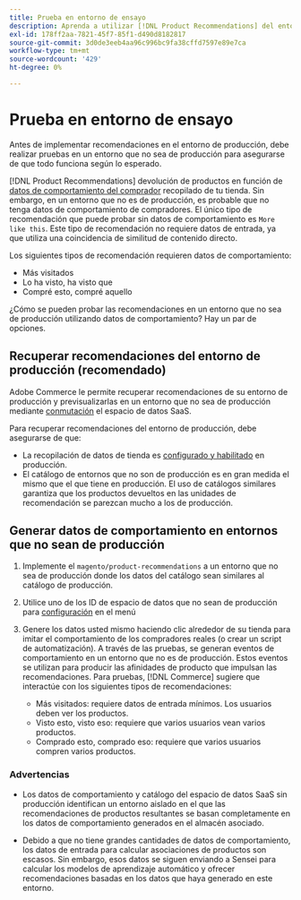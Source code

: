 ```yaml
---
title: Prueba en entorno de ensayo
description: Aprenda a utilizar [!DNL Product Recommendations] del entorno de producción en el entorno de ensayo para realizar pruebas.
exl-id: 178ff2aa-7821-45f7-85f1-d490d8182817
source-git-commit: 3d0de3eeb4aa96c996bc9fa38cffd7597e89e7ca
workflow-type: tm+mt
source-wordcount: '429'
ht-degree: 0%

---
```


# Prueba en entorno de ensayo

Antes de implementar recomendaciones en el entorno de producción, debe realizar pruebas en un entorno que no sea de producción para asegurarse de que todo funciona según lo esperado.

[!DNL Product Recommendations] devolución de productos en función de [datos de comportamiento del comprador](behavioral-data.md) recopilado de tu tienda. Sin embargo, en un entorno que no es de producción, es probable que no tenga datos de comportamiento de compradores. El único tipo de recomendación que puede probar sin datos de comportamiento es `More like this`. Este tipo de recomendación no requiere datos de entrada, ya que utiliza una coincidencia de similitud de contenido directo.

Los siguientes tipos de recomendación requieren datos de comportamiento:

- Más visitados
- Lo ha visto, ha visto que
- Compré esto, compré aquello

¿Cómo se pueden probar las recomendaciones en un entorno que no sea de producción utilizando datos de comportamiento? Hay un par de opciones.

## Recuperar recomendaciones del entorno de producción (recomendado)

Adobe Commerce le permite recuperar recomendaciones de su entorno de producción y previsualizarlas en un entorno que no sea de producción mediante [conmutación](settings.md) el espacio de datos SaaS.

Para recuperar recomendaciones del entorno de producción, debe asegurarse de que:

- La recopilación de datos de tienda es [configurado y habilitado](install-configure.md) en producción.
- El catálogo de entornos que no son de producción es en gran medida el mismo que el que tiene en producción. El uso de catálogos similares garantiza que los productos devueltos en las unidades de recomendación se parezcan mucho a los de producción.

## Generar datos de comportamiento en entornos que no sean de producción

1. Implemente el `magento/product-recommendations` a un entorno que no sea de producción donde los datos del catálogo sean similares al catálogo de producción.

1. Utilice uno de los ID de espacio de datos que no sean de producción para [configuración](https://experienceleague.adobe.com/docs/commerce-admin/config/services/saas.html) en el menú

1. Genere los datos usted mismo haciendo clic alrededor de su tienda para imitar el comportamiento de los compradores reales (o crear un script de automatización). A través de las pruebas, se generan eventos de comportamiento en un entorno que no es de producción. Estos eventos se utilizan para producir las afinidades de producto que impulsan las recomendaciones. Para pruebas, [!DNL Commerce] sugiere que interactúe con los siguientes tipos de recomendaciones:

   - Más visitados: requiere datos de entrada mínimos. Los usuarios deben ver los productos.
   - Visto esto, visto eso: requiere que varios usuarios vean varios productos.
   - Comprado esto, comprado eso: requiere que varios usuarios compren varios productos.

### Advertencias

- Los datos de comportamiento y catálogo del espacio de datos SaaS sin producción identifican un entorno aislado en el que las recomendaciones de productos resultantes se basan completamente en los datos de comportamiento generados en el almacén asociado.

- Debido a que no tiene grandes cantidades de datos de comportamiento, los datos de entrada para calcular asociaciones de productos son escasos. Sin embargo, esos datos se siguen enviando a Sensei para calcular los modelos de aprendizaje automático y ofrecer recomendaciones basadas en los datos que haya generado en este entorno.
